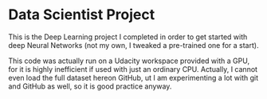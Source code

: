 # Data Scientist Project

This is the Deep Learning project I completed in order to get started with deep Neural Networks (not my own, I tweaked a pre-trained one for a start).

This code was actually run on a Udacity workspace provided with a GPU,
for it is highly inefficient if used with just an ordinary CPU.
Actually, I cannot even load the full dataset hereon GitHub,
ut I am experimenting a lot with git and GitHub as well, 
so it is good practice anyway.
